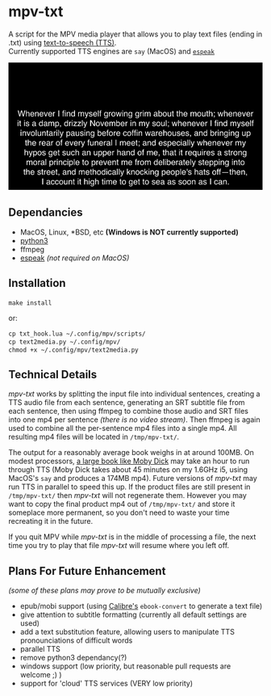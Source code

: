 # mpv-txt
A script for the MPV media player that allows you to play text files (ending in .txt) using [text-to-speech (TTS)](https://en.wikipedia.org/wiki/Speech_synthesis).  
Currently supported TTS engines are `say` (MacOS) and [`espeak`](https://en.wikipedia.org/wiki/ESpeakNG)

![screenshot](mpv-shot0001.jpg)

## Dependancies
- MacOS, Linux, \*BSD, etc  **(Windows is NOT currently supported)**
- [python3](http://docs.python-guide.org/en/latest/starting/installation/)
- ffmpeg
- [espeak](https://en.wikipedia.org/wiki/ESpeakNG) *(not required on MacOS)*

## Installation
    make install
or:

    cp txt_hook.lua ~/.config/mpv/scripts/
    cp text2media.py ~/.config/mpv/
    chmod +x ~/.config/mpv/text2media.py

## Technical Details
*mpv-txt* works by splitting the input file into individual sentences, creating a TTS audio file from each sentence, generating an SRT subtitle file from each sentence, then using ffmpeg to combine those audio and SRT files into one mp4 per sentence *(there is no video stream)*.  Then ffmpeg is again used to combine all the per-sentence mp4 files into a single mp4.  All resulting mp4 files will be located in `/tmp/mpv-txt/`.

The output for a reasonably average book weighs in at around 100MB.  On modest processors, [a large book like Moby Dick](http://commonplacebook.com/art/books/word-count-for-famous-novels/) may take an hour to run through TTS (Moby Dick takes about 45 minutes on my 1.6GHz i5, using MacOS's `say` and produces a 174MB mp4).  Future versions of *mpv-txt* may run TTS in parallel to speed this up.  If the product files are still present in `/tmp/mpv-txt/` then *mpv-txt* will not regenerate them.    However you may want to copy the final product mp4 out of `/tmp/mpv-txt/` and store it someplace more permanent, so you don't need to waste your time recreating it in the future.

If you quit MPV while *mpv-txt* is in the middle of processing a file, the next time you try to play that file *mpv-txt* will resume where you left off.

## Plans For Future Enhancement
*(some of these plans may prove to be mutually exclusive)*
- epub/mobi support (using [Calibre's](https://en.wikipedia.org/wiki/Calibre_(software)) `ebook-convert` to generate a text file)
- give attention to subtitle formatting (currently all default settings are used)
- add a text substitution feature, allowing users to manipulate TTS pronounciations of difficult words
- parallel TTS
- remove python3 dependancy(?)
- windows support (low priority, but reasonable pull requests are welcome ;) )
- support for 'cloud' TTS services (VERY low priority)
